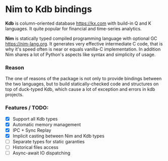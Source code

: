 # Nim to Kdb bindings

**Kdb** is column-oriented database https://kx.com with build-in Q and K languages. It quite popular for financial and time-series analytics.

**Nim** is statically typed compiled programming language with optional GC https://nim-lang.org. It generates very effective intermediate C code, that is why it's speed often is near or equals vanilla-C implementation. In addition Nim shares a lot of Python's aspects like syntax and simplicity of usage.

### Reason
The one of reasons of the package is not only to provide bindings between the two languages, but to build statically-checked code and structures on top of duck-typed Kdb, which cause a lot of exception and errors in kdb projects.

### Features / TODO:
- [x] Support all Kdb types
- [x] Automatic memory management
- [x] IPC + Sync Replay
- [x] Implicit casting between Nim and Kdb types
- [ ] Separate types for static garanties
- [ ] Historical files access
- [ ] Async-await IO dispatching
